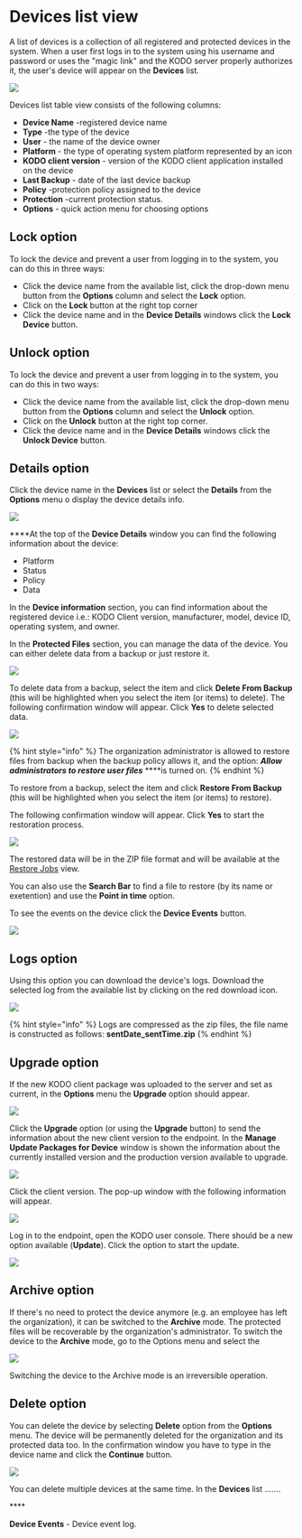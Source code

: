 # Devices list view

A list of devices is a collection of all registered and protected devices in the system. When a user first logs in to the system using his username and password or uses the "magic link" and the KODO server properly authorizes it, the user's device will appear on the **Devices** list.

![](../../../.gitbook/assets/image%20%2847%29.png)

Devices list table view consists of the following columns:

* **Device Name** -registered device name
* **Type** -the type of the device
* **User** - the name of the device owner
* **Platform** - the type of operating system platform represented by an icon
* **KODO client version** - version of the KODO client application installed on the device
* **Last Backup** - date of the last device backup
* **Policy**  -protection policy assigned to the device
* **Protection** -current protection status.
* **Options** - quick action menu for choosing options 

## Lock option

To lock the device and prevent a user from logging in to the system,  you can do this in three ways:

* Click the device name from the available list, click the drop-down menu button from the **Options** column and select the **Lock** option.
* Click on the **Lock** button at the right top corner
* Click the device name and in the **Device Details** windows click the **Lock Device** button.

## Unlock option

To lock the device and prevent a user from logging in to the system,  you can do this in two ways:

* Click the device name from the available list, click the drop-down menu button from the **Options** column and select the **Unlock** option.
* Click on the **Unlock**  button at the right top corner.
* Click the device name and in the **Device Details** windows click the **Unlock Device** button.

## Details option

Click the device name in the **Devices** list or select the **Details** from the **Options** menu o display the device details info.

![](../../../.gitbook/assets/image%20%28151%29.png)

 ****At the top of the **Device Details** window you can find the following information about the device:

* Platform
* Status
* Policy
* Data

In the **Device information** section, you can find information about the registered device i.e.: KODO Client version, manufacturer, model, device ID, operating system, and owner.

In the **Protected Files** section, you can manage the data of the device. You can either delete data from a backup or just restore it.

![](../../../.gitbook/assets/image%20%28156%29.png)

To delete data from a backup, select the item and click **Delete From Backup** \(this will be highlighted when you select the item \(or items\) to delete\). The following confirmation window will appear. Click **Yes** to delete selected data.

![](../../../.gitbook/assets/image%20%28150%29.png)

{% hint style="info" %}
The organization administrator is allowed to restore files from backup when the backup policy allows it, and the option: _**Allow administrators to restore user files**_ ****is turned on.
{% endhint %}

To restore from a backup, select the item and click **Restore From Backup** \(this will be highlighted when you select the item \(or items\) to restore\).

The following confirmation window will appear. Click **Yes** to start the restoration process. 

![](../../../.gitbook/assets/image%20%28155%29.png)

The restored data will be in the ZIP file format and will be available at the [Restore Jobs](../restore-jobs.md) view.

You can also use the **Search Bar** to find a file to restore \(by its name or exetention\) and use the **Point in time** option.

To see the events on the device click the **Device Events** button.

![](../../../.gitbook/assets/image%20%28159%29.png)



## Logs option

Using this option you can download the device's logs.  Download the selected log from the available list by clicking on the red download icon.

![](../../../.gitbook/assets/image%20%28138%29.png)

{% hint style="info" %}
Logs are compressed as the zip files, the file name is constructed as follows: **sentDate\_sentTime.zip**
{% endhint %}

## Upgrade option

If the new KODO client package was uploaded to the server and set as current, in the **Options** menu the **Upgrade** option should appear. 

![](../../../.gitbook/assets/image%20%28133%29.png)

Click the **Upgrade** option \(or using the **Upgrade** button\)  to send the information about the new client version to the endpoint. In the **Manage Update Packages for Device** window is shown the information about the currently installed version and the production version available to upgrade. 

![](../../../.gitbook/assets/image%20%28152%29.png)

Click the client version. The pop-up window with the following information will appear.  

![](../../../.gitbook/assets/image%20%28147%29.png)

Log in to the endpoint, open the KODO user console. There should be a new option available \(**Update**\). Click the option to start the update.

![](../../../.gitbook/assets/image%20%28157%29.png)

## Archive option

If there's no need to protect the device anymore \(e.g. an employee has left the organization\), it can be switched to the **Archive** mode. The protected files will be recoverable by the organization's administrator. To switch the device to the **Archive** mode, go to the Options menu and select the 

![](../../../.gitbook/assets/image%20%28161%29.png)

 Switching the device to the Archive mode is an irreversible operation. 

## Delete option

You can delete the device by selecting **Delete** option from the **Options** menu. The device will be permanently deleted for the organization and its protected data too. In the confirmation window you have to type in the device name and click the **Continue** button.

![](../../../.gitbook/assets/image%20%28145%29.png)

You can delete multiple devices at the same time. In the **Devices** list .......

\*\*\*\*

**Device Events** - Device event log.

##  <a id="device-statuses"></a>

